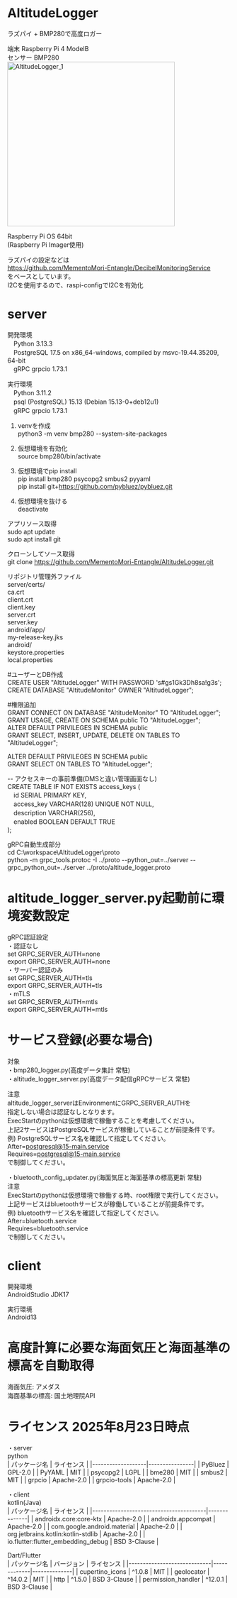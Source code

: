 # AltitudeLogger

ラズパイ + BMP280で高度ロガー

端末 Raspberry Pi 4 ModelB  
センサー BMP280  
<img width="378" height="371" alt="AltitudeLogger_1" src="https://github.com/user-attachments/assets/7d063d7c-5b44-4635-a5ef-69516285e388" />

Raspberry Pi OS 64bit  
(Raspberry Pi Imager使用)

ラズパイの設定などは  
https://github.com/MementoMori-Entangle/DecibelMonitoringService  
をベースとしています。  
I2Cを使用するので、raspi-configでI2Cを有効化

# server
開発環境  
　Python 3.13.3  
　PostgreSQL 17.5 on x86_64-windows, compiled by msvc-19.44.35209, 64-bit  
　gRPC grpcio 1.73.1

実行環境  
　Python 3.11.2  
　psql (PostgreSQL) 15.13 (Debian 15.13-0+deb12u1)  
　gRPC grpcio 1.73.1

1. venvを作成  
python3 -m venv bmp280 --system-site-packages

2. 仮想環境を有効化  
source bmp280/bin/activate

3. 仮想環境でpip install  
pip install bmp280 psycopg2 smbus2 pyyaml  
pip install git+https://github.com/pybluez/pybluez.git

5. 仮想環境を抜ける  
deactivate

アプリソース取得  
sudo apt update  
sudo apt install git

クローンしてソース取得  
git clone https://github.com/MementoMori-Entangle/AltitudeLogger.git

リポジトリ管理外ファイル  
server/certs/  
ca.crt  
client.crt  
client.key  
server.crt  
server.key  
android/app/  
my-release-key.jks  
android/  
keystore.properties  
local.properties

#ユーザーとDB作成  
CREATE USER "AltitudeLogger" WITH PASSWORD 's#gs1Gk3Dh8sa!g3s';  
CREATE DATABASE "AltitudeMonitor" OWNER "AltitudeLogger";

#権限追加  
GRANT CONNECT ON DATABASE "AltitudeMonitor" TO "AltitudeLogger";  
GRANT USAGE, CREATE ON SCHEMA public TO "AltitudeLogger";  
ALTER DEFAULT PRIVILEGES IN SCHEMA public  
GRANT SELECT, INSERT, UPDATE, DELETE ON TABLES TO "AltitudeLogger";

ALTER DEFAULT PRIVILEGES IN SCHEMA public  
GRANT SELECT ON TABLES TO "AltitudeLogger";

-- アクセスキーの事前準備(DMSと違い管理画面なし)  
CREATE TABLE IF NOT EXISTS access_keys (  
　id SERIAL PRIMARY KEY,  
　access_key VARCHAR(128) UNIQUE NOT NULL,  
　description VARCHAR(256),  
　enabled BOOLEAN DEFAULT TRUE  
);

gRPC自動生成部分  
cd C:\workspace\AltitudeLogger\proto  
python -m grpc_tools.protoc -I ../proto --python_out=../server --grpc_python_out=../server ../proto/altitude_logger.proto

# altitude_logger_server.py起動前に環境変数設定
gRPC認証設定  
・認証なし  
set GRPC_SERVER_AUTH=none  
export GRPC_SERVER_AUTH=none  
・サーバー認証のみ  
set GRPC_SERVER_AUTH=tls  
export GRPC_SERVER_AUTH=tls   
・mTLS  
set GRPC_SERVER_AUTH=mtls  
export GRPC_SERVER_AUTH=mtls

# サービス登録(必要な場合)
対象  
・bmp280_logger.py(高度データ集計 常駐)  
・altitude_logger_server.py(高度データ配信gRPCサービス 常駐)

注意  
altitude_logger_serverはEnvironmentにGRPC_SERVER_AUTHを  
指定しない場合は認証なしとなります。  
ExecStartのpythonは仮想環境で稼働することを考慮してください。  
上記2サービスはPostgreSQLサービスが稼働していることが前提条件です。  
例) PostgreSQLサービス名を確認して指定してください。  
After=postgresql@15-main.service  
Requires=postgresql@15-main.service  
で制御してください。

・bluetooth_config_updater.py(海面気圧と海面基準の標高更新 常駐)  
注意  
ExecStartのpythonは仮想環境で稼働する時、root権限で実行してください。  
上記サービスはbluetoothサービスが稼働していることが前提条件です。  
例) bluetoothサービス名を確認して指定してください。  
After=bluetooth.service  
Requires=bluetooth.service  
で制御してください。

# client
開発環境  
AndroidStudio JDK17

実行環境  
Android13

# 高度計算に必要な海面気圧と海面基準の標高を自動取得
海面気圧: アメダス  
海面基準の標高: 国土地理院API

# ライセンス 2025年8月23日時点
・server  
python  
| パッケージ名       | ライセンス      |
|-------------------|----------------|
| PyBluez           | GPL-2.0        |
| PyYAML            | MIT            |
| psycopg2          | LGPL           |
| bme280            | MIT            |
| smbus2            | MIT            |
| grpcio            | Apache-2.0     |
| grpcio-tools      | Apache-2.0     |


・client  
kotlin(Java)  
| パッケージ名                            | ライセンス    |
|----------------------------------------|--------------|
| androidx.core:core-ktx                 | Apache-2.0   |
| androidx.appcompat                     | Apache-2.0   |
| com.google.android.material            | Apache-2.0   |
| org.jetbrains.kotlin:kotlin-stdlib     | Apache-2.0   |
| io.flutter:flutter_embedding_debug     | BSD 3-Clause |

Dart/Flutter  
| パッケージ名                 | バージョン   | ライセンス    |
|-----------------------------|-------------|--------------|
| cupertino_icons             | ^1.0.8      | MIT          |
| geolocator                  | ^14.0.2     | MIT          |
| http                        | ^1.5.0      | BSD 3-Clause |
| permission_handler          | ^12.0.1     | BSD 3-Clause |

